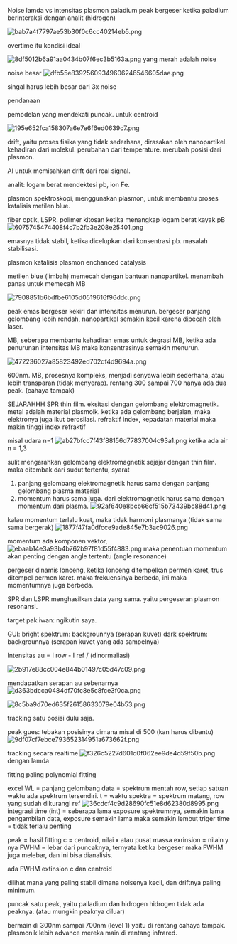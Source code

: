 Noise
lamda vs intensitas plasmon
paladium
peak bergeser ketika paladium berinteraksi dengan analit (hidrogen)

![bab7a4f7797ae53b30f0c6cc40214eb5.png](../../../../_resources/bab7a4f7797ae53b30f0c6cc40214eb5.png)

overtime
itu kondisi ideal

![8df5012b6a91aa0434b07f6ec3b5163a.png](../../../../_resources/8df5012b6a91aa0434b07f6ec3b5163a.png)
yang merah adalah noise

noise besar
![dfb55e83925609349606246546605dae.png](../../../../_resources/dfb55e83925609349606246546605dae.png)

singal harus lebih besar dari 3x noise

pendanaan

pemodelan yang mendekati puncak. untuk centroid

![195e652fca158307a6e7e6f6ed0639c7.png](../../../../_resources/195e652fca158307a6e7e6f6ed0639c7.png)

drift, yaitu proses fisika yang tidak sederhana, dirasakan oleh nanopartikel. kehadiran dari molekul. perubahan dari temperature. merubah posisi dari plasmon. 

AI untuk memisahkan drift dari real signal. 

analit: logam berat
mendektesi pb, ion Fe. 

plasmon spektroskopi, menggunakan plasmon, untuk membantu proses katalisis metilen blue. 

fiber optik, LSPR. polimer kitosan
ketika menangkap logam berat kayak pB
![6075745474408f4c7b2fb3e208e25401.png](../../../../_resources/6075745474408f4c7b2fb3e208e25401.png)

emasnya tidak stabil, ketika dicelupkan dari konsentrasi pb. masalah stabilisasi. 

plasmon katalisis
plasmon enchanced catalysis

metilen blue (limbah)
memecah dengan bantuan nanopartikel. 
menambah panas untuk memecah MB

![7908851b6bdfbe6105d0519616f96ddc.png](../../../../_resources/7908851b6bdfbe6105d0519616f96ddc.png)

peak emas bergeser kekiri dan intensitas menurun. bergeser panjang gelombang lebih rendah, nanopartikel semakin kecil karena dipecah oleh laser. 

MB, seberapa membantu kehadiran emas untuk degrasi MB, ketika ada penurunan intensitas MB maka konsentrasinya semakin menurun. 

![472236027a85823492ed702df4d9694a.png](../../../../_resources/472236027a85823492ed702df4d9694a.png)

600nm. MB, prosesnya kompleks, menjadi senyawa lebih sederhana, atau lebih transparan (tidak menyerap). rentang 300 sampai 700 hanya ada dua peak.  (cahaya tampak)

SEJARAHHH
SPR
thin film. eksitasi dengan gelombang elektromagnetik. metal adalah material plasmoik. ketika ada gelombang berjalan, maka elektronya juga ikut berosilasi. refraktif index, kepadatan material maka makin tinggi index refraktif

misal udara n=1
![ab27bfcc7f43f88156d77837004c93a1.png](../../../../_resources/ab27bfcc7f43f88156d77837004c93a1.png)
ketika ada air n = 1,3

sulit mengarahkan gelombang elektromagnetik sejajar dengan thin film. maka ditembak dari sudut tertentu, 
syarat
1. panjang gelombang elektromagnetik harus sama dengan panjang gelombang plasma material
2. momentum harus sama juga. dari elektromagnetik harus sama dengan momentum dari plasma.
![92af640e8bcb66cf515b73439bc88d41.png](../../../../_resources/92af640e8bcb66cf515b73439bc88d41.png)

kalau momentum terlalu kuat, maka tidak harmoni plasmanya (tidak sama sama bergerak)
![1877f47fa0dfcce9ade845e7b3ac9026.png](../../../../_resources/1877f47fa0dfcce9ade845e7b3ac9026.png)

momentum ada komponen vektor, 
![ebaab14e3a93b4b762b97f81d55f4883.png](../../../../_resources/ebaab14e3a93b4b762b97f81d55f4883.png)
maka penentuan momentum akan penting dengan angle tertentu (angle resonance)

pergeser dinamis
lonceng, ketika lonceng ditempelkan permen karet, trus ditempel permen karet. maka frekuensinya berbeda, ini maka momentumnya juga berbeda. 

SPR dan LSPR menghasilkan data yang sama. yaitu pergeseran plasmon resonansi. 

target pak iwan: ngikutin saya.

GUI:
bright spektrum: backgrounnya (serapan kuvet)
dark spektrum: backgrounnya (serapan kuvet yang ada sampelnya)

Intensitas au = I row - I ref / (dinormaliasi)

![2b917e88cc004e844b01497c05d47c09.png](../../../../_resources/2b917e88cc004e844b01497c05d47c09.png)

mendapatkan serapan au sebenarnya
![d363bdcca0484df70fc8e5c8fce3f0ca.png](../../../../_resources/d363bdcca0484df70fc8e5c8fce3f0ca.png)

![8c5ba9d70ed635f26158633079e04b53.png](../../../../_resources/8c5ba9d70ed635f26158633079e04b53.png)

tracking satu posisi dulu saja. 

peak gues: tebakan posisinya dimana misal di 500 (kan harus dibantu)
![9df07cf7ebce793652314951a673662f.png](../../../../_resources/9df07cf7ebce793652314951a673662f.png)

tracking secara realtime
![f326c5227d601d0f062ee9de4d59f50b.png](../../../../_resources/f326c5227d601d0f062ee9de4d59f50b.png) dengan lamda

fitting paling polynomial fitting

excel
WL = panjang gelombang
data = spektrum mentah row, setiap satuan waktu ada spektrum tersendiri. 
t = waktu
spektra = spektrum matang, row yang sudah dikurangi ref
![36cdcf4c9d28690fc51e8d62380d8995.png](../../../../_resources/36cdcf4c9d28690fc51e8d62380d8995.png)
integrasi time (int) = seberapa lama exposure spektrumnya, semakin lama pengambilan data, exposure semakin lama maka semakin lembut
triger time = tidak terlalu penting

peak = hasil fitting
c = centroid, nilai x atau pusat massa
exrinsion = nilain y nya
FWHM = lebar dari puncaknya, ternyata ketika bergeser maka FWHM juga melebar, dan ini bisa dianalisis. 

ada
FWHM 
extinsion c
dan centroid

dilihat mana yang paling stabil dimana noisenya kecil, dan driftnya paling minimum. 

puncak satu peak, yaitu palladium dan hidrogen hidrogen tidak ada peaknya. (atau mungkin peaknya diluar) 

bermain di 300nm sampai 700nm (level 1) yaitu di rentang cahaya tampak. plasmonik lebih advance mereka main di rentang infrared. 